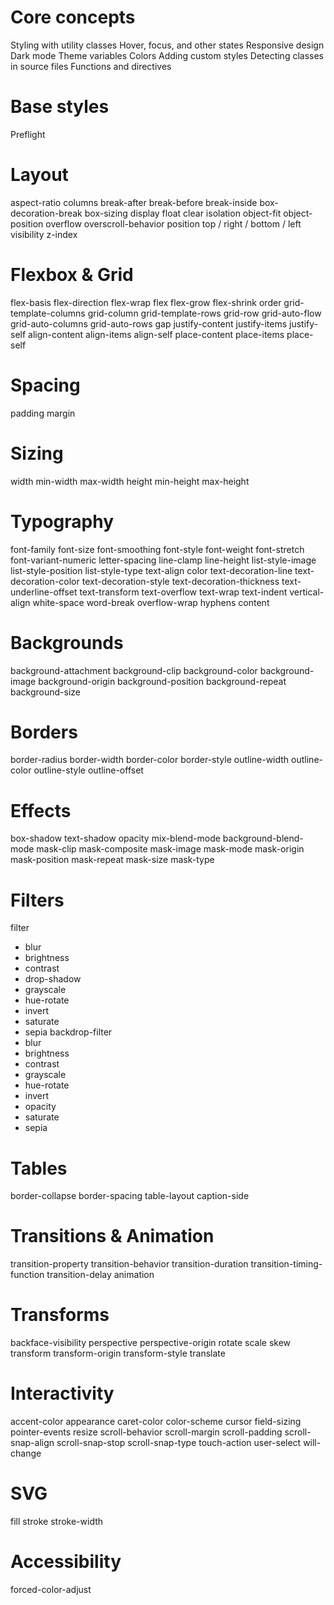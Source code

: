 # Core concepts

Styling with utility classes
Hover, focus, and other states
Responsive design
Dark mode
Theme variables
Colors
Adding custom styles
Detecting classes in source files
Functions and directives

# Base styles

Preflight

# Layout

aspect-ratio
columns
break-after
break-before
break-inside
box-decoration-break
box-sizing
display
float
clear
isolation
object-fit
object-position
overflow
overscroll-behavior
position
top / right / bottom / left
visibility
z-index

# Flexbox & Grid

flex-basis
flex-direction
flex-wrap
flex
flex-grow
flex-shrink
order
grid-template-columns
grid-column
grid-template-rows
grid-row
grid-auto-flow
grid-auto-columns
grid-auto-rows
gap
justify-content
justify-items
justify-self
align-content
align-items
align-self
place-content
place-items
place-self

# Spacing

padding
margin

# Sizing

width
min-width
max-width
height
min-height
max-height

# Typography

font-family
font-size
font-smoothing
font-style
font-weight
font-stretch
font-variant-numeric
letter-spacing
line-clamp
line-height
list-style-image
list-style-position
list-style-type
text-align
color
text-decoration-line
text-decoration-color
text-decoration-style
text-decoration-thickness
text-underline-offset
text-transform
text-overflow
text-wrap
text-indent
vertical-align
white-space
word-break
overflow-wrap
hyphens
content

# Backgrounds

background-attachment
background-clip
background-color
background-image
background-origin
background-position
background-repeat
background-size

# Borders

border-radius
border-width
border-color
border-style
outline-width
outline-color
outline-style
outline-offset

# Effects

box-shadow
text-shadow
opacity
mix-blend-mode
background-blend-mode
mask-clip
mask-composite
mask-image
mask-mode
mask-origin
mask-position
mask-repeat
mask-size
mask-type

# Filters

filter
- blur
- brightness
- contrast
- drop-shadow
- grayscale
- hue-rotate
- invert
- saturate
- sepia
backdrop-filter
- blur
- brightness
- contrast
- grayscale
- hue-rotate
- invert
- opacity
- saturate
- sepia

# Tables

border-collapse
border-spacing
table-layout
caption-side

# Transitions & Animation

transition-property
transition-behavior
transition-duration
transition-timing-function
transition-delay
animation

# Transforms

backface-visibility
perspective
perspective-origin
rotate
scale
skew
transform
transform-origin
transform-style
translate

# Interactivity

accent-color
appearance
caret-color
color-scheme
cursor
field-sizing
pointer-events
resize
scroll-behavior
scroll-margin
scroll-padding
scroll-snap-align
scroll-snap-stop
scroll-snap-type
touch-action
user-select
will-change

# SVG

fill
stroke
stroke-width

# Accessibility

forced-color-adjust